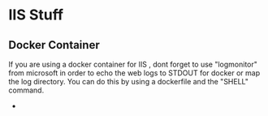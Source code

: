 # IIS Stuff

## Docker Container

If you are using a docker container for IIS , dont forget to use "logmonitor" from microsoft in order to echo the web logs to STDOUT for docker or map the log directory. You can do this by using a dockerfile and the "SHELL" command. 

* [](https://github.com/microsoft/windows-container-tools/tree/master/LogMonitor)